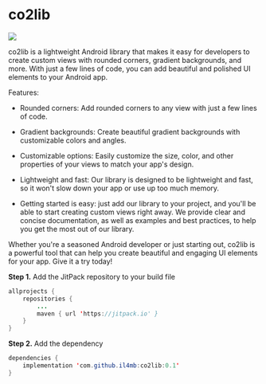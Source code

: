 # co2lib
[![](https://jitpack.io/v/il4mb/co2lib.svg)](https://jitpack.io/#il4mb/co2lib)

co2lib is a lightweight Android library that makes it easy for developers to create custom views with rounded corners, gradient backgrounds, and more. With just a few lines of code, you can add beautiful and polished UI elements to your Android app.

  
Features:

 - Rounded corners: Add rounded corners to any view with just a few lines of code.

 - Gradient backgrounds: Create beautiful gradient backgrounds with customizable colors and angles.

 - Customizable options: Easily customize the size, color, and other properties of your views to match your app's design.

 - Lightweight and fast: Our library is designed to be lightweight and fast, so it won't slow down your app or use up too much memory.
 
 - Getting started is easy: just add our library to your project, and you'll be able to start creating custom views right away. We provide clear and concise documentation, as well as examples and best practices, to help you get the most out of our library.

  

Whether you're a seasoned Android developer or just starting out, co2lib is a powerful tool that can help you create beautiful and engaging UI elements for your app. Give it a try today!


**Step 1.** Add the JitPack repository to your build file

```java
allprojects {
	repositories {
		...
		maven { url 'https://jitpack.io' }
	}
}
```


**Step 2.**  Add the dependency

```java
dependencies {
	implementation 'com.github.il4mb:co2lib:0.1'
}
```
